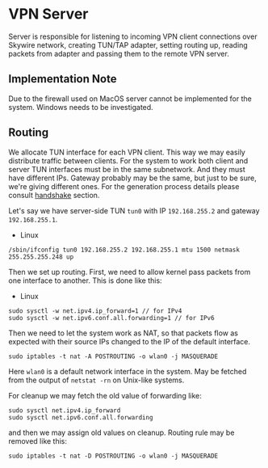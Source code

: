 # VPN Server

Server is responsible for listening to incoming VPN client connections over Skywire network, creating TUN/TAP adapter, setting routing up, reading packets from adapter and passing them to the remote VPN server.

## Implementation Note

Due to the firewall used on MacOS server cannot be implemented for the system. Windows needs to be investigated.

## Routing

We allocate TUN interface for each VPN client. This way we may easily distribute traffic between clients. For the system to work both client and server TUN interfaces must be in the same subnetwork. And they must have different IPs. Gateway probably may be the same, but just to be sure, we're giving different ones. For the generation process details please consult [handshake](./Handshake.md) section.

Let's say we have server-side TUN `tun0` with IP `192.168.255.2` and gateway `192.168.255.1`.

- Linux
```
/sbin/ifconfig tun0 192.168.255.2 192.168.255.1 mtu 1500 netmask 255.255.255.248 up
```

Then we set up routing. First, we need to allow kernel pass packets from one interface to another. This is done like this:
- Linux
```
sudo sysctl -w net.ipv4.ip_forward=1 // for IPv4
sudo sysctl -w net.ipv6.conf.all.forwarding=1 // for IPv6 
```

Then we need to let the system work as NAT, so that packets flow as expected with their source IPs changed to the IP of the default interface.
```
sudo iptables -t nat -A POSTROUTING -o wlan0 -j MASQUERADE
```
Here `wlan0` is a default network interface in the system. May be fetched from the output of `netstat -rn` on Unix-like systems.

For cleanup we may fetch the old value of forwarding like:
```
sudo sysctl net.ipv4.ip_forward
sudo sysctl net.ipv6.conf.all.forwarding
```
and then we may assign old values on cleanup. Routing rule may be removed like this:
```
sudo iptables -t nat -D POSTROUTING -o wlan0 -j MASQUERADE
```
